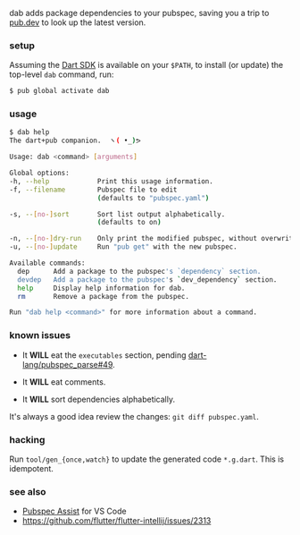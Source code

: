 dab adds package dependencies to your pubspec, saving you a trip to [pub.dev](https://pub.dev)
to look up the latest version.

### setup

Assuming the [Dart SDK][sdk] is available on your `$PATH`, to
install (or update) the top-level `dab` command, run:

```sh
$ pub global activate dab
```

[sdk]: https://www.dartlang.org/tutorials/server/get-started

### usage

```sh
$ dab help
The dart+pub companion.  ヽ( •_)ᕗ

Usage: dab <command> [arguments]

Global options:
-h, --help            Print this usage information.
-f, --filename        Pubspec file to edit
                      (defaults to "pubspec.yaml")

-s, --[no-]sort       Sort list output alphabetically.
                      (defaults to on)

-n, --[no-]dry-run    Only print the modified pubspec, without overwriting the file.
-u, --[no-]update     Run "pub get" with the new pubspec.

Available commands:
  dep      Add a package to the pubspec's `dependency` section.
  devdep   Add a package to the pubspec's `dev_dependency` section.
  help     Display help information for dab.
  rm       Remove a package from the pubspec.

Run "dab help <command>" for more information about a command.
```

### known issues

- It **WILL** eat the `executables` section, pending
[dart-lang/pubspec_parse#49](https://github.com/dart-lang/pubspec_parse/issues/49).

- It **WILL** eat comments.

- It **WILL** sort dependencies alphabetically.

It's always a good idea review the changes: `git diff pubspec.yaml`.

### hacking

Run `tool/gen_{once,watch}` to update the generated code `*.g.dart`.  This is idempotent.

### see also

- [Pubspec Assist](https://github.com/jeroen-meijer/pubspec-assist) for VS Code
- https://github.com/flutter/flutter-intellij/issues/2313
